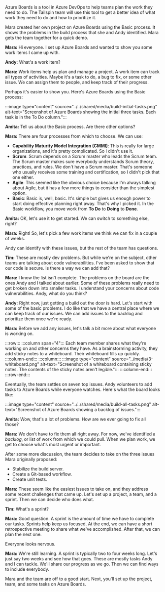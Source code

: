 Azure Boards is a tool in Azure DevOps to help teams plan the work they need to do. The Tailspin team will use this tool to get a better idea of what work they need to do and how to prioritize it.

Mara created her own project on Azure Boards using the Basic process. It shows the problems in the build process that she and Andy identified. Mara gets the team together for a quick demo.

**Mara:** Hi everyone. I set up Azure Boards and wanted to show you some work items I came up with.

**Andy:** What's a work item?

**Mara:** Work items help us plan and manage a project. A work item can track all types of activities. Maybe it's a task to do, a bug to fix, or some other issue. We can assign them to people, and keep track of their progress.

Perhaps it's easier to show you. Here's Azure Boards using the Basic process:

:::image type="content" source="../../shared/media/build-initial-tasks.png" alt-text="Screenshot of Azure Boards showing the initial three tasks. Each task is in the To Do column.":::

**Amita:** Tell us about the Basic process. Are there other options?

**Mara:** There are four processes from which to choose. We can use:

* **Capability Maturity Model Integration (CMMI)**: This is really for large organizations, and it's pretty complicated. So I didn't use it.
* **Scrum**: Scrum depends on a Scrum master who leads the Scrum team. The Scrum master makes sure everybody understands Scrum theory, practices, and rules. We don't have a Scrum master. That's someone who usually receives some training and certification, so I didn't pick that one either.
* **Agile**: This seemed like the obvious choice because I'm always talking about Agile, but it has a few more things to consider than the simplest option.
* **Basic**: Basic is, well, basic. It's simple but gives us enough power to start doing effective planning right away. That's why I picked it. In the Basic workflow, you move work from **To Do** to **Doing** to **Done**.

**Amita:** OK, let's use it to get started. We can switch to something else, right?

**Mara:** Right! So, let's pick a few work items we think we can fix in a couple of weeks.

Andy can identify with these issues, but the rest of the team has questions.

**Tim:** These are mostly dev problems. But while we're on the subject, other teams are talking about code vulnerabilities. I've been asked to show that our code is secure. Is there a way we can add that?

**Mara:** I know the list isn't complete. The problems on the board are the ones Andy and I talked about earlier. Some of these problems really need to get broken down into smaller tasks. I understand your concerns about code vulnerabilities. Andy, what do you think?

**Andy:** Right now, just getting a build out the door is hard. Let's start with some of the basic problems. I do like that we have a central place where we can keep track of our issues. We can add issues to the backlog and prioritize them once we're ready.

**Mara:** Before we add any issues, let's talk a bit more about what everyone is working on.

:::row:::
  :::column span="4":::
Each team member shares what they're working on and other concerns they have. As a brainstorming activity, they add sticky notes to a whiteboard. Their whiteboard fills up quickly.
  :::column-end:::
  :::column:::
:::image type="content" source="../media/3-whiteboard.png" alt-text="Screenshot of a whiteboard containing sticky notes. The contents of the sticky notes aren't legible.":::
  :::column-end:::
:::row-end:::

Eventually, the team settles on seven top issues. Andy volunteers to add tasks to Azure Boards while everyone watches. Here's what the board looks like:

:::image type="content" source="../../shared/media/build-all-tasks.png" alt-text="Screenshot of Azure Boards showing a backlog of issues.":::

**Amita:** Wow, that's a lot of problems. How are we ever going to fix all those?

**Mara:** We don't have to fix them all right away. For now, we've identified a _backlog_, or list of work from which we could pull. When we plan work, we get to choose what's most urgent or important.

After some more discussion, the team decides to take on the three issues Mara originally proposed:

* Stabilize the build server.
* Create a Git-based workflow.
* Create unit tests.

**Mara:** These seem like the easiest issues to take on, and they address some recent challenges that came up. Let's set up a project, a team, and a sprint. Then we can decide who does what.

**Tim:** What's a sprint?

**Mara:** Good question. A sprint is the amount of time we have to complete our tasks. Sprints help keep us focused. At the end, we can have a short retrospective meeting to share what we've accomplished. After that, we can plan the next one.

Everyone looks nervous.

**Mara:** We're still learning. A sprint is typically two to four weeks long. Let's just say two weeks and see how that goes. These are mostly tasks Andy and I can tackle. We'll share our progress as we go. Then we can find ways to include everybody.

Mara and the team are off to a good start. Next, you'll set up the project, team, and some tasks on Azure Boards.
